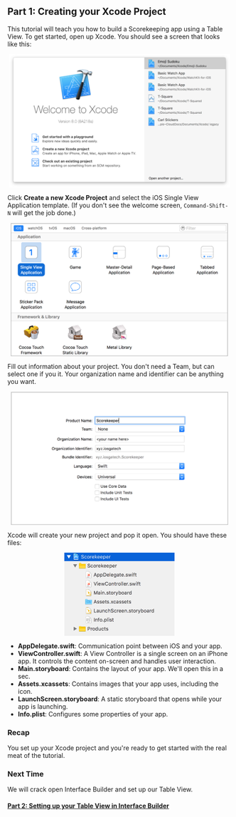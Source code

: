 ## Part 1: Creating your Xcode Project

This tutorial will teach you how to build a Scorekeeping app using a Table View. To get started, open up Xcode. You should see a screen that looks like this: 

<p align="center"> <img src="screenshot1.png" height="300px" align="center"> </p>

Click **Create a new Xcode Project** and select the iOS Single View Application template. 
(If you don't see the welcome screen, `Command-Shift-N` will get the job done.)

<p align="center"> <img src="screenshot2.png" height="300px" align="center"> </p>

Fill out information about your project. You don't need a Team, but can select one if you it. Your organization name and identifier can be anything you want.

<p align="center"> <img src="screenshot3.png" height="300px" align="center"> </p>

Xcode will create your new project and pop it open. You should have these files:

<p align="center"> <img src="screenshot4.png" height="187px" align="center"> </p>

- **AppDelegate.swift**: Communication point between iOS and your app.
- **ViewController.swift**: A View Controller is a single screen on an iPhone app. It controls the content on-screen and handles user interaction.
- **Main.storyboard**: Contains the layout of your app. We'll open this in a sec.
- **Assets.xcassets**: Contains images that your app uses, including the icon.
- **LaunchScreen.storyboard**: A static storyboard that opens while your app is launching.
- **Info.plist**: Configures some properties of your app.

### Recap

You set up your Xcode project and you're ready to get started with the real meat of the tutorial.

### Next Time

We will crack open Interface Builder and set up our Table View.

#### [Part 2: Setting up your Table View in Interface Builder](../P2/part2)
